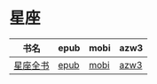 # 星座

| 书名 | epub | mobi | azw3 |
| --- | --- | --- | --- |
| [星座全书](http://ct.dalanmei.com/f/31084289-571921893-86d7d9) | [epub](http://ct.dalanmei.com/f/31084289-571921893-86d7d9) | [mobi](http://ct.dalanmei.com/f/31084289-571559352-43075b) | [azw3](http://ct.dalanmei.com/f/31084289-572211687-ee61e4) |
